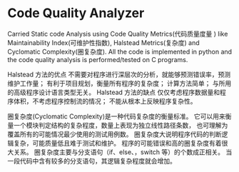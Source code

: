 # Code Quality Analyzer
Carried Static code Analysis using Code 
Quality Metrics(代码质量度量 ) like 
Maintainability Index(可维护性指数), Halstead Metrics(复杂度) and Cyclomatic Complexity(圈复杂度).
All the code is implemented in python and the code quality analysis is performed/tested on C programs.


Halstead 方法的优点
不需要对程序进行深层次的分析，就能够预测错误率，预测维护工作量；
有利于项目规划，衡量所有程序的复杂度；
计算方法简单；
与所用的高级程序设计语言类型无关。
Halstead 方法的缺点
仅仅考虑程序数据量和程序体积，不考虑程序控制流的情况；
不能从根本上反映程序复杂性。


圈复杂度(Cyclomatic Complexity)是一种代码复杂度的衡量标准。
它可以用来衡量一个模块判定结构的复杂程度，数量上表现为独立线性路径条数，
也可理解为覆盖所有的可能情况最少使用的测试用例数。
圈复杂度大说明程序代码的判断逻辑复杂，可能质量低且难于测试和维护。
程序的可能错误和高的圈复杂度有着很大关系。
圈复杂度主要与分支语句（if、else、，switch 等）的个数成正相关。
当一段代码中含有较多的分支语句，其逻辑复杂程度就会增加。 
